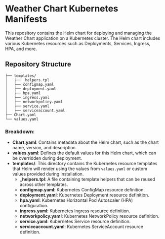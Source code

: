 # Weather Chart Kubernetes Manifests

This repository contains the Helm chart for deploying and managing the Weather Chart application on a Kubernetes cluster. The Helm chart includes various Kubernetes resources such as Deployments, Services, Ingress, HPA, and more.

## Repository Structure

```plaintext
├── templates/
│   ├── _helpers.tpl
│   ├── configmap.yaml
│   ├── deployment.yaml
│   ├── hpa.yaml
│   ├── ingress.yaml
│   ├── networkpolicy.yaml
│   ├── service.yaml
│   ├── serviceaccount.yaml
├── Chart.yaml
└── values.yaml
```

### Breakdown:

- **Chart.yaml**: Contains metadata about the Helm chart, such as the chart name, version, and description.
- **values.yaml**: Defines the default values for this Helm chart, which can be overridden during deployment.
- **templates/**: This directory contains the Kubernetes resource templates that Helm will render using the values from `values.yaml` or custom values provided during installation.
  - **_helpers.tpl**: A file containing template helpers that can be reused across other templates.
  - **configmap.yaml**: Kubernetes ConfigMap resource definition.
  - **deployment.yaml**: Kubernetes Deployment resource definition.
  - **hpa.yaml**: Kubernetes Horizontal Pod Autoscaler (HPA) configuration.
  - **ingress.yaml**: Kubernetes Ingress resource definition.
  - **networkpolicy.yaml**: Kubernetes NetworkPolicy resource definition.
  - **service.yaml**: Kubernetes Service resource definition.
  - **serviceaccount.yaml**: Kubernetes ServiceAccount resource definition.
